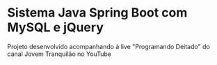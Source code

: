 # Sistema Java Spring Boot com MySQL e jQuery
Projeto desenvolvido acompanhando à live "Programando Deitado" do canal Jovem Tranquilão no YouTube
